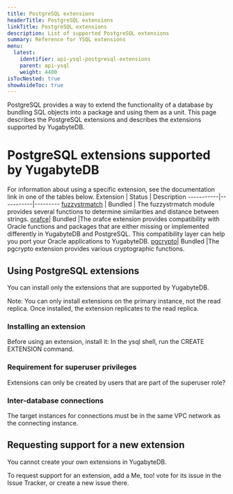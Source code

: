 ```yaml
---
title: PostgreSQL extensions
headerTitle: PostgreSQL extensions
linkTitle: PostgreSQL extensions
description: List of supported PostgreSQL extensions
summary: Reference for YSQL extensions
menu:
  latest:
    identifier: api-ysql-postgresql-extensions
    parent: api-ysql
    weight: 4400
isTocNested: true
showAsideToc: true
---
```


PostgreSQL provides a way to extend the functionality of a database by bundling SQL objects into a package and using them as a unit. 
This page describes the PostgreSQL extensions and describes the extensions supported by YugabyteDB.


# PostgreSQL extensions supported by YugabyteDB
For information about using a specific extension, see the documentation link in one of the tables below.
 Extension | Status |  Description
-----------|-----------|---------
[fuzzystrmatch](https://www.postgresql.org/docs/current/fuzzystrmatch.html)  | Bundled | The fuzzystrmatch module provides several functions to determine similarities and distance between strings.
[orafce](https://github.com/orafce/orafce)| Bundled |The orafce extension provides compatibility with Oracle functions and packages that are either missing or implemented differently in YugabyteDB and PostgreSQL. This compatibility layer can help you port your Oracle applications to YugabyteDB.
[pgcrypto](https://www.postgresql.org/docs/current/pgcrypto.html)| Bundled |The pgcrypto extension provides various cryptographic functions.


## Using PostgreSQL extensions
You can install only the extensions that are supported by YugabyteDB.

Note: You can only install extensions on the primary instance, not the read replica. Once installed, the extension replicates to the read replica.

### Installing an extension
Before using an extension, install it:
In the ysql shell, run the CREATE EXTENSION command.
### Requirement for superuser privileges
Extensions can only be created by users that are part of the superuser role?

### Inter-database connections
The target instances for connections must be in the same VPC network as the connecting instance.

## Requesting support for a new extension
You cannot create your own extensions in YugabyteDB.

To request support for an extension, add a Me, too! vote for its issue in the Issue Tracker, or create a new issue there.
